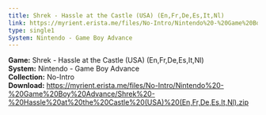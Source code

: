```yaml
---
title: Shrek - Hassle at the Castle (USA) (En,Fr,De,Es,It,Nl)
link: https://myrient.erista.me/files/No-Intro/Nintendo%20-%20Game%20Boy%20Advance/Shrek%20-%20Hassle%20at%20the%20Castle%20(USA)%20(En,Fr,De,Es,It,Nl).zip
type: single1
System: Nintendo - Game Boy Advance
---
```

<b>Game:</b> Shrek - Hassle at the Castle (USA) (En,Fr,De,Es,It,Nl)<br>
<b>System:</b> Nintendo - Game Boy Advance<br>
<b>Collection:</b> No-Intro<br>
<b>Download:</b> https://myrient.erista.me/files/No-Intro/Nintendo%20-%20Game%20Boy%20Advance/Shrek%20-%20Hassle%20at%20the%20Castle%20(USA)%20(En,Fr,De,Es,It,Nl).zip